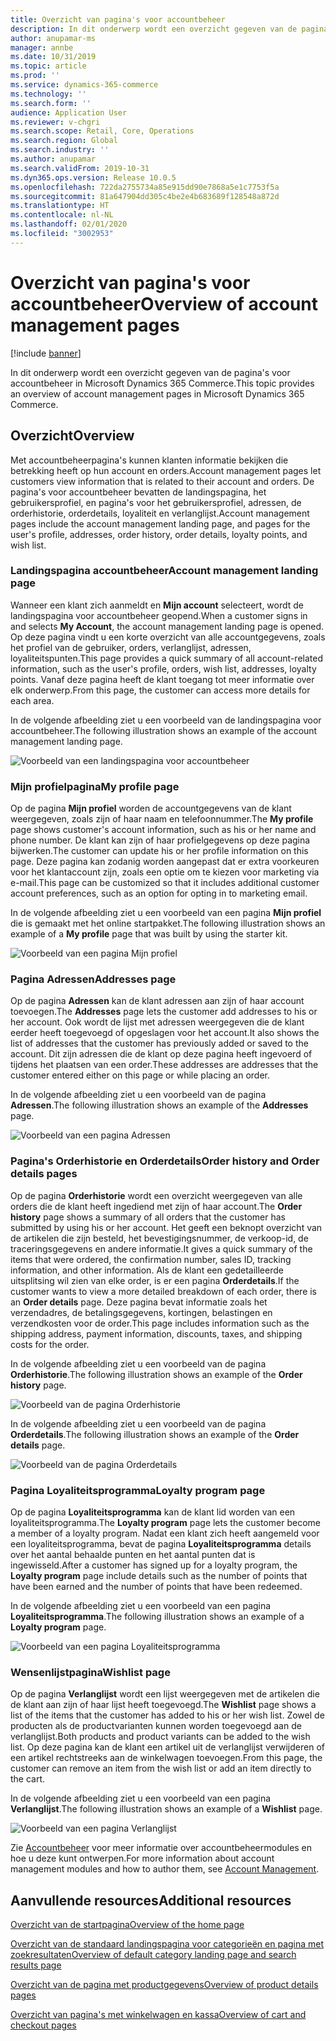 ```yaml
---
title: Overzicht van pagina's voor accountbeheer
description: In dit onderwerp wordt een overzicht gegeven van de pagina's voor accountbeheer in Microsoft Dynamics 365 Commerce.
author: anupamar-ms
manager: annbe
ms.date: 10/31/2019
ms.topic: article
ms.prod: ''
ms.service: dynamics-365-commerce
ms.technology: ''
ms.search.form: ''
audience: Application User
ms.reviewer: v-chgri
ms.search.scope: Retail, Core, Operations
ms.search.region: Global
ms.search.industry: ''
ms.author: anupamar
ms.search.validFrom: 2019-10-31
ms.dyn365.ops.version: Release 10.0.5
ms.openlocfilehash: 722da2755734a85e915dd90e7868a5e1c7753f5a
ms.sourcegitcommit: 81a647904dd305c4be2e4b683689f128548a872d
ms.translationtype: HT
ms.contentlocale: nl-NL
ms.lasthandoff: 02/01/2020
ms.locfileid: "3002953"
---
```

# <a name="overview-of-account-management-pages"></a><span data-ttu-id="d1503-103">Overzicht van pagina's voor accountbeheer</span><span class="sxs-lookup"><span data-stu-id="d1503-103">Overview of account management pages</span></span>


[!include [banner](includes/banner.md)]

<span data-ttu-id="d1503-104">In dit onderwerp wordt een overzicht gegeven van de pagina's voor accountbeheer in Microsoft Dynamics 365 Commerce.</span><span class="sxs-lookup"><span data-stu-id="d1503-104">This topic provides an overview of account management pages in Microsoft Dynamics 365 Commerce.</span></span>

## <a name="overview"></a><span data-ttu-id="d1503-105">Overzicht</span><span class="sxs-lookup"><span data-stu-id="d1503-105">Overview</span></span>

<span data-ttu-id="d1503-106">Met accountbeheerpagina's kunnen klanten informatie bekijken die betrekking heeft op hun account en orders.</span><span class="sxs-lookup"><span data-stu-id="d1503-106">Account management pages let customers view information that is related to their account and orders.</span></span> <span data-ttu-id="d1503-107">De pagina's voor accountbeheer bevatten de landingspagina, het gebruikersprofiel, en pagina's voor het gebruikersprofiel, adressen, de orderhistorie, orderdetails, loyaliteit en verlanglijst.</span><span class="sxs-lookup"><span data-stu-id="d1503-107">Account management pages include the account management landing page, and pages for the user's profile, addresses, order history, order details, loyalty points, and wish list.</span></span>

### <a name="account-management-landing-page"></a><span data-ttu-id="d1503-108">Landingspagina accountbeheer</span><span class="sxs-lookup"><span data-stu-id="d1503-108">Account management landing page</span></span>

<span data-ttu-id="d1503-109">Wanneer een klant zich aanmeldt en **Mijn account** selecteert, wordt de landingspagina voor accountbeheer geopend.</span><span class="sxs-lookup"><span data-stu-id="d1503-109">When a customer signs in and selects **My Account**, the account management landing page is opened.</span></span> <span data-ttu-id="d1503-110">Op deze pagina vindt u een korte overzicht van alle accountgegevens, zoals het profiel van de gebruiker, orders, verlanglijst, adressen, loyaliteitspunten.</span><span class="sxs-lookup"><span data-stu-id="d1503-110">This page provides a quick summary of all account-related information, such as the user's profile, orders, wish list, addresses, loyalty points.</span></span> <span data-ttu-id="d1503-111">Vanaf deze pagina heeft de klant toegang tot meer informatie over elk onderwerp.</span><span class="sxs-lookup"><span data-stu-id="d1503-111">From this page, the customer can access more details for each area.</span></span>

<span data-ttu-id="d1503-112">In de volgende afbeelding ziet u een voorbeeld van de landingspagina voor accountbeheer.</span><span class="sxs-lookup"><span data-stu-id="d1503-112">The following illustration shows an example of the account management landing page.</span></span>

![Voorbeeld van een landingspagina voor accountbeheer](./media/Account-Management.PNG)

### <a name="my-profile-page"></a><span data-ttu-id="d1503-114">Mijn profielpagina</span><span class="sxs-lookup"><span data-stu-id="d1503-114">My profile page</span></span>

<span data-ttu-id="d1503-115">Op de pagina **Mijn profiel** worden de accountgegevens van de klant weergegeven, zoals zijn of haar naam en telefoonnummer.</span><span class="sxs-lookup"><span data-stu-id="d1503-115">The **My profile** page shows customer's account information, such as his or her name and phone number.</span></span> <span data-ttu-id="d1503-116">De klant kan zijn of haar profielgegevens op deze pagina bijwerken.</span><span class="sxs-lookup"><span data-stu-id="d1503-116">The customer can update his or her profile information on this page.</span></span> <span data-ttu-id="d1503-117">Deze pagina kan zodanig worden aangepast dat er extra voorkeuren voor het klantaccount zijn, zoals een optie om te kiezen voor marketing via e-mail.</span><span class="sxs-lookup"><span data-stu-id="d1503-117">This page can be customized so that it includes additional customer account preferences, such as an option for opting in to marketing email.</span></span>

<span data-ttu-id="d1503-118">In de volgende afbeelding ziet u een voorbeeld van een pagina **Mijn profiel** die is gemaakt met het online startpakket.</span><span class="sxs-lookup"><span data-stu-id="d1503-118">The following illustration shows an example of a **My profile** page that was built by using the starter kit.</span></span>

![Voorbeeld van een pagina Mijn profiel](./media/Account-Management-MyProfile.PNG)

### <a name="addresses-page"></a><span data-ttu-id="d1503-120">Pagina Adressen</span><span class="sxs-lookup"><span data-stu-id="d1503-120">Addresses page</span></span>

<span data-ttu-id="d1503-121">Op de pagina **Adressen** kan de klant adressen aan zijn of haar account toevoegen.</span><span class="sxs-lookup"><span data-stu-id="d1503-121">The **Addresses** page lets the customer add addresses to his or her account.</span></span> <span data-ttu-id="d1503-122">Ook wordt de lijst met adressen weergegeven die de klant eerder heeft toegevoegd of opgeslagen voor het account.</span><span class="sxs-lookup"><span data-stu-id="d1503-122">It also shows the list of addresses that the customer has previously added or saved to the account.</span></span> <span data-ttu-id="d1503-123">Dit zijn adressen die de klant op deze pagina heeft ingevoerd of tijdens het plaatsen van een order.</span><span class="sxs-lookup"><span data-stu-id="d1503-123">These addresses are addresses that the customer entered either on this page or while placing an order.</span></span>

<span data-ttu-id="d1503-124">In de volgende afbeelding ziet u een voorbeeld van de pagina **Adressen**.</span><span class="sxs-lookup"><span data-stu-id="d1503-124">The following illustration shows an example of the **Addresses** page.</span></span>

![Voorbeeld van een pagina Adressen](./media/Account-Management-Address.png)

### <a name="order-history-and-order-details-pages"></a><span data-ttu-id="d1503-126">Pagina's Orderhistorie en Orderdetails</span><span class="sxs-lookup"><span data-stu-id="d1503-126">Order history and Order details pages</span></span>

<span data-ttu-id="d1503-127">Op de pagina **Orderhistorie** wordt een overzicht weergegeven van alle orders die de klant heeft ingediend met zijn of haar account.</span><span class="sxs-lookup"><span data-stu-id="d1503-127">The **Order history** page shows a summary of all orders that the customer has submitted by using his or her account.</span></span> <span data-ttu-id="d1503-128">Het geeft een beknopt overzicht van de artikelen die zijn besteld, het bevestigingsnummer, de verkoop-id, de traceringsgegevens en andere informatie.</span><span class="sxs-lookup"><span data-stu-id="d1503-128">It gives a quick summary of the items that were ordered, the confirmation number, sales ID, tracking information, and other information.</span></span> <span data-ttu-id="d1503-129">Als de klant een gedetailleerde uitsplitsing wil zien van elke order, is er een pagina **Orderdetails**.</span><span class="sxs-lookup"><span data-stu-id="d1503-129">If the customer wants to view a more detailed breakdown of each order, there is an **Order details** page.</span></span> <span data-ttu-id="d1503-130">Deze pagina bevat informatie zoals het verzendadres, de betalingsgegevens, kortingen, belastingen en verzendkosten voor de order.</span><span class="sxs-lookup"><span data-stu-id="d1503-130">This page includes information such as the shipping address, payment information, discounts, taxes, and shipping costs for the order.</span></span>

<span data-ttu-id="d1503-131">In de volgende afbeelding ziet u een voorbeeld van de pagina **Orderhistorie**.</span><span class="sxs-lookup"><span data-stu-id="d1503-131">The following illustration shows an example of the **Order history** page.</span></span>

![Voorbeeld van de pagina Orderhistorie](./media/Account-Management-OrderHistory.PNG)

<span data-ttu-id="d1503-133">In de volgende afbeelding ziet u een voorbeeld van de pagina **Orderdetails**.</span><span class="sxs-lookup"><span data-stu-id="d1503-133">The following illustration shows an example of the **Order details** page.</span></span>

![Voorbeeld van de pagina Orderdetails](./media/Account-Management-OrderDetails.PNG)

### <a name="loyalty-program-page"></a><span data-ttu-id="d1503-135">Pagina Loyaliteitsprogramma</span><span class="sxs-lookup"><span data-stu-id="d1503-135">Loyalty program page</span></span>

<span data-ttu-id="d1503-136">Op de pagina **Loyaliteitsprogramma** kan de klant lid worden van een loyaliteitsprogramma.</span><span class="sxs-lookup"><span data-stu-id="d1503-136">The **Loyalty program** page lets the customer become a member of a loyalty program.</span></span> <span data-ttu-id="d1503-137">Nadat een klant zich heeft aangemeld voor een loyaliteitsprogramma, bevat de pagina **Loyaliteitsprogramma** details over het aantal behaalde punten en het aantal punten dat is ingewisseld.</span><span class="sxs-lookup"><span data-stu-id="d1503-137">After a customer has signed up for a loyalty program, the **Loyalty program** page include details such as the number of points that have been earned and the number of points that have been redeemed.</span></span>

<span data-ttu-id="d1503-138">In de volgende afbeelding ziet u een voorbeeld van een pagina **Loyaliteitsprogramma**.</span><span class="sxs-lookup"><span data-stu-id="d1503-138">The following illustration shows an example of a **Loyalty program** page.</span></span>

![Voorbeeld van een pagina Loyaliteitsprogramma](./media/Account-Management-Loyalty.PNG)

### <a name="wishlist-page"></a><span data-ttu-id="d1503-140">Wensenlijstpagina</span><span class="sxs-lookup"><span data-stu-id="d1503-140">Wishlist page</span></span>

<span data-ttu-id="d1503-141">Op de pagina **Verlanglijst** wordt een lijst weergegeven met de artikelen die de klant aan zijn of haar lijst heeft toegevoegd.</span><span class="sxs-lookup"><span data-stu-id="d1503-141">The **Wishlist** page shows a list of the items that the customer has added to his or her wish list.</span></span> <span data-ttu-id="d1503-142">Zowel de producten als de productvarianten kunnen worden toegevoegd aan de verlanglijst.</span><span class="sxs-lookup"><span data-stu-id="d1503-142">Both products and product variants can be added to the wish list.</span></span> <span data-ttu-id="d1503-143">Op deze pagina kan de klant een artikel uit de verlanglijst verwijderen of een artikel rechtstreeks aan de winkelwagen toevoegen.</span><span class="sxs-lookup"><span data-stu-id="d1503-143">From this page, the customer can remove an item from the wish list or add an item directly to the cart.</span></span>

<span data-ttu-id="d1503-144">In de volgende afbeelding ziet u een voorbeeld van een pagina **Verlanglijst**.</span><span class="sxs-lookup"><span data-stu-id="d1503-144">The following illustration shows an example of a **Wishlist** page.</span></span>

![Voorbeeld van een pagina Verlanglijst](./media/Account-Management-Wishlist.PNG)

<span data-ttu-id="d1503-146">Zie [Accountbeheer](account-management.md) voor meer informatie over accountbeheermodules en hoe u deze kunt ontwerpen.</span><span class="sxs-lookup"><span data-stu-id="d1503-146">For more information about account management modules and how to author them, see [Account Management](account-management.md).</span></span>

## <a name="additional-resources"></a><span data-ttu-id="d1503-147">Aanvullende resources</span><span class="sxs-lookup"><span data-stu-id="d1503-147">Additional resources</span></span>

[<span data-ttu-id="d1503-148">Overzicht van de startpagina</span><span class="sxs-lookup"><span data-stu-id="d1503-148">Overview of the home page</span></span>](quick-tour-home-page.md)

[<span data-ttu-id="d1503-149">Overzicht van de standaard landingspagina voor categorieën en pagina met zoekresultaten</span><span class="sxs-lookup"><span data-stu-id="d1503-149">Overview of default category landing page and search results page</span></span>](category-search-page-overview.md)

[<span data-ttu-id="d1503-150">Overzicht van de pagina met productgegevens</span><span class="sxs-lookup"><span data-stu-id="d1503-150">Overview of product details pages</span></span>](quick-tour-pdp.md)

[<span data-ttu-id="d1503-151">Overzicht van pagina's met winkelwagen en kassa</span><span class="sxs-lookup"><span data-stu-id="d1503-151">Overview of cart and checkout pages</span></span>](quick-tour-cart-checkout.md)


